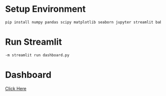 # Setup Environment
```bash 
pip install numpy pandas scipy matplotlib seaborn jupyter streamlit babel
```
# Run Streamlit
```bash
-m streamlit run dashboard.py
```
# Dashboard
[Click Here](https://bike-sharing-dashboard-dicoding.streamlit.app/)
